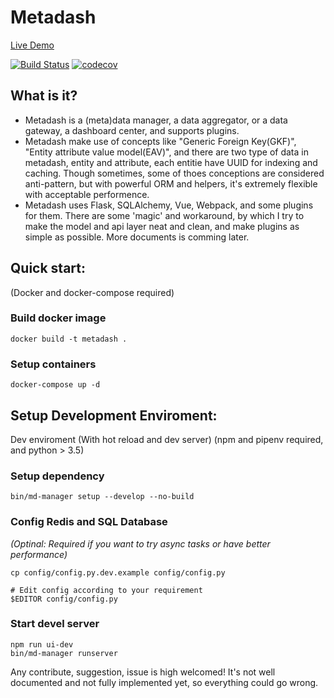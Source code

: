 # Metadash

[Live Demo](https://lab.nyanpi.com/metadash/)

[![Build Status](https://travis-ci.org/ryncsn/metadash.svg?branch=master)](https://travis-ci.org/ryncsn/metadash) [![codecov](https://codecov.io/gh/ryncsn/metadash/branch/master/graph/badge.svg)](https://codecov.io/gh/ryncsn/metadash)

## What is it?

 * Metadash is a (meta)data manager, a data aggregator, or a data gateway, a dashboard center, and supports plugins.
 * Metadash make use of concepts like "Generic Foreign Key(GKF)", "Entity attribute value model(EAV)", and there are two type of data in metadash, entity and attribute, each entitie have UUID for indexing and caching. Though sometimes, some of thoes conceptions are considered anti-pattern, but with powerful ORM and helpers, it's extremely flexible with acceptable performence.
 * Metadash uses Flask, SQLAlchemy, Vue, Webpack, and some plugins for them. There are some 'magic' and workaround, by which I try to make the model and api layer neat and clean, and make plugins as simple as possible. More documents is comming later.

## Quick start:
(Docker and docker-compose required)

### Build docker image
```
docker build -t metadash .
```

### Setup containers
```
docker-compose up -d
```

## Setup Development Enviroment:
Dev enviroment (With hot reload and dev server)
(npm and pipenv required, and python > 3.5)

### Setup dependency
```
bin/md-manager setup --develop --no-build
```

### Config Redis and SQL Database
*(Optinal: Required if you want to try async tasks or have better performance)*
```
cp config/config.py.dev.example config/config.py

# Edit config according to your requirement
$EDITOR config/config.py
```

### Start devel server
```
npm run ui-dev
bin/md-manager runserver
```

Any contribute, suggestion, issue is high welcomed!
It's not well documented and not fully implemented yet, so everything could go wrong.
